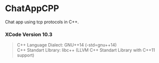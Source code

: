 # ChatAppCPP
Chat app using tcp protocols in C++.
<br>
### XCode Version 10.3
> C++ Language Dialect: GNU++14 (-std=gnu++14) 
> <br>
> C++ Standart LIbrary: libc++ (LLVM C++ Standart Library with C++11 support)
